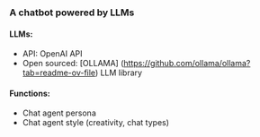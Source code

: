 ### A chatbot powered by LLMs

#### LLMs:
- API: OpenAI API
- Open sourced: [OLLAMA] (https://github.com/ollama/ollama?tab=readme-ov-file) LLM library


#### Functions:
- Chat agent persona
- Chat agent style (creativity, chat types)
